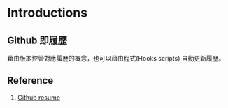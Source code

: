 # Introductions

## Github 即履歷

藉由版本控管對應履歷的概念，也可以藉由程式(Hooks scripts) 自動更新履歷。

## Reference

1. [Github resume](https://medium.com/swlh/explore-new-github-readme-feature-7d5cc21bf02f)